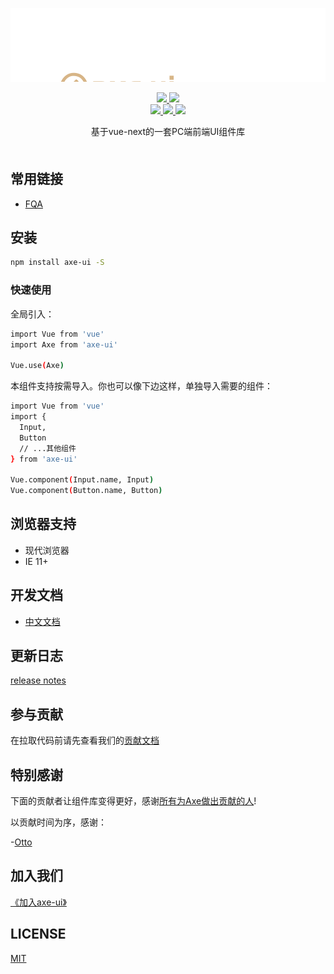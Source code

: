 <!-- # axe-ui -->
<p align="center">
   <img src="./axe-ui.svg">
</p>


<p align="center">
  <!-- <a href="https://travis-ci.org/DFE-evernote/axe-ui">
    <img src="https://travis-ci.org/DFE-evernote/axe-ui.svg?branch=main">
  </a>
  <a href="https://coveralls.io/github/DFE-evernote/axe-ui?branch=main">
    <img src="https://coveralls.io/repos/github/DFE-evernote/axe-ui/badge.svg?branch=main">
  </a> -->
  <!-- <a href="https://cdnjs.com/libraries/axe-ui">
    <img src="https://img.shields.io/cdnjs/v/axe-ui.svg">
  </a> -->
  <a href="https://www.npmjs.org/package/axe-ui">
    <img src="https://img.shields.io/npm/v/axe-ui.svg">
  </a>
  <a href="https://npmcharts.com/compare/axe-ui?minimal=true">
    <img src="http://img.shields.io/npm/dm/axe-ui.svg">
  </a>
  <br>
  <a href="http://img.badgesize.io/https://unpkg.com/axe-ui/dist/axe.umd.js?compression=gzip&label=gzip%20size:%20JS">
    <img src="http://img.badgesize.io/https://unpkg.com/axe-ui/dist/axe.umd.js?compression=gzip&label=gzip%20size:%20JS">
  </a>
  <a href="http://img.badgesize.io/https://unpkg.com/axe-ui/dist/axe.css?compression=gzip&label=gzip%20size:%20CSS">
    <img src="http://img.badgesize.io/https://unpkg.com/axe-ui/dist/axe.css?compression=gzip&label=gzip%20size:%20CSS">
  </a>
  <a href="LICENSE">
    <img src="https://img.shields.io/badge/License-MIT-yellow.svg">
  </a>
</p>


<div align="center" style="margin-bottom: 50px">
   基于vue-next的一套PC端前端UI组件库
</div>

## 常用链接
- [FQA]()

## 安装
```sh
npm install axe-ui -S
```
### 快速使用
全局引入：
```sh
import Vue from 'vue'
import Axe from 'axe-ui'

Vue.use(Axe)
```
本组件支持按需导入。你也可以像下边这样，单独导入需要的组件：
```sh
import Vue from 'vue'
import {
  Input,
  Button
  // ...其他组件
} from 'axe-ui'

Vue.component(Input.name, Input)
Vue.component(Button.name, Button)
```
## 浏览器支持
- 现代浏览器
- IE 11+

## 开发文档
- [中文文档]()

## 更新日志
[release notes](https://github.com/DFE-evernote/axe-ui/releases)

## 参与贡献
在拉取代码前请先查看我们的[贡献文档](https://github.com/DFE-evernote/axe-ui/issues/19)

## 特别感谢
下面的贡献者让组件库变得更好，感谢[所有为Axe做出贡献的人](https://github.com/DFE-evernote/axe-ui/graphs/contributors)!

以贡献时间为序，感谢：  

-[Otto](https://github.com/Otto-J)



## 加入我们
[《加入axe-ui》](https://www.yuque.com/docs/share/03c22f3e-e1d0-4b8f-8f73-33921c61e8a9) 
## LICENSE
[MIT](https://github.com/DFE-evernote/axe-ui/blob/main/LICENSE)

